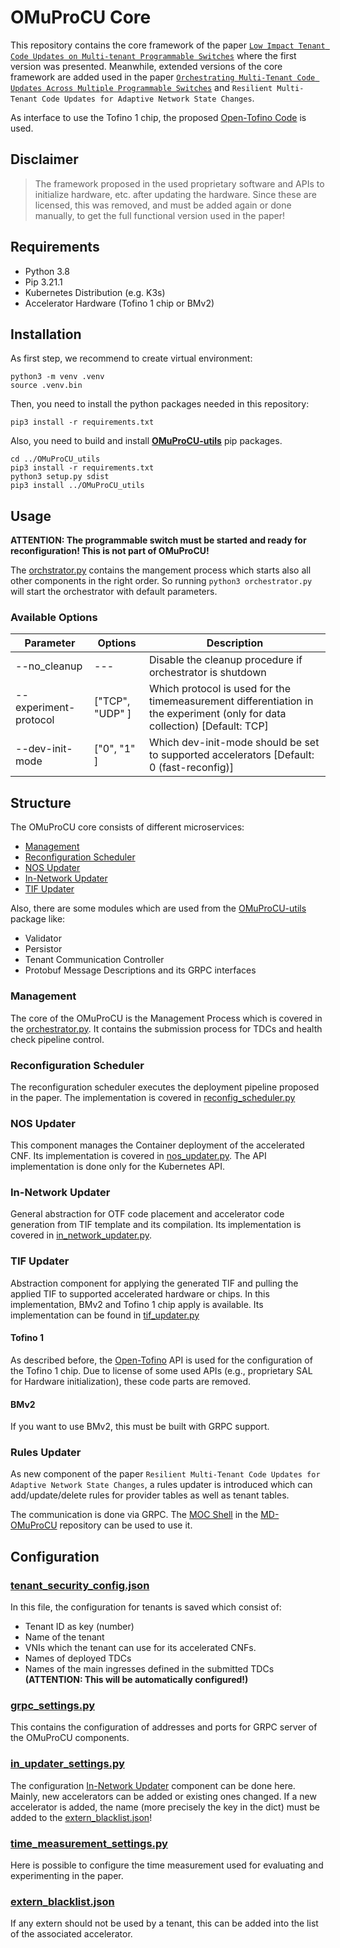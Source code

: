 # OMuProCU Core

This repository contains the core framework of the paper [`Low Impact Tenant Code Updates on Multi-tenant Programmable Switches`](https://ieeexplore.ieee.org/abstract/document/10327866) where the first version was presented.
Meanwhile, extended versions of the core framework are added used in the paper [`Orchestrating Multi-Tenant Code Updates Across Multiple Programmable Switches`](https://ieeexplore.ieee.org/document/10575368) and `Resilient Multi-Tenant Code Updates for Adaptive Network State Changes`.

As interface to use the Tofino 1 chip, the proposed [Open-Tofino Code](https://github.com/barefootnetworks/Open-Tofino) is used. 

## Disclaimer

> The framework proposed in the used proprietary software and APIs to initialize hardware, etc. after updating the hardware. Since these are licensed, this was removed, and must be added again or done manually, to get the full functional version used in the paper!


## Requirements

- Python 3.8
- Pip 3.21.1
- Kubernetes Distribution (e.g. K3s)
- Accelerator Hardware (Tofino 1 chip or BMv2)

## Installation

As first step, we recommend to create virtual environment:

```
python3 -m venv .venv
source .venv.bin
```

Then, you need to install the python packages needed in this repository:

```
pip3 install -r requirements.txt
```

Also, you need to build and install [**OMuProCU-utils**](https://github.com/tiritor/OMuProCU-utils) pip packages. 

```
cd ../OMuProCU_utils
pip3 install -r requirements.txt
python3 setup.py sdist
pip3 install ../OMuProCU_utils
```

## Usage

**ATTENTION: The programmable switch must be started and ready for reconfiguration! This is not part of OMuProCU!**

The [orchstrator.py](orchestrator.py) contains the mangement process which starts also all other components in the right order. 
So running ```python3 orchestrator.py``` will start the orchestrator with default parameters.

### Available Options

| Parameter         | Options      |  Description |
|-----------|------------|-------------|
| --no_cleanup | ---      |    Disable the cleanup procedure if orchestrator is shutdown  |
| --experiment-protocol      | ["TCP", "UDP" ]  | Which protocol is used for the timemeasurement differentiation in the experiment (only for data collection) [Default: TCP]  |
| --dev-init-mode      | ["0", "1" ]  | Which dev-init-mode should be set to supported accelerators [Default: 0 (fast-reconfig)]  |

## Structure

The OMuProCU core consists of different microservices:

- [Management](#management)
- [Reconfiguration Scheduler](#reconfiguration-scheduler)
- [NOS Updater](#nos-updater-structure-nos-updater)
- [In-Network Updater](#in-network-updater)
- [TIF Updater](#tif-updater)

Also, there are some modules which are used from the [OMuProCU-utils](https://github.com/tiritor/OMuProCU-utils) package like:

- Validator
- Persistor
- Tenant Communication Controller
- Protobuf Message Descriptions and its GRPC interfaces

### Management

The core of the OMuProCU is the Management Process which is covered in the [orchestrator.py](orchestrator.py). 
It contains the submission process for TDCs and health check pipeline control.

### Reconfiguration Scheduler

The reconfiguration scheduler executes the deployment pipeline proposed in the paper.
The implementation is covered in [reconfig_scheduler.py](reconfig_schedule,r.py)

### NOS Updater

This component manages the Container deployment of the accelerated CNF.
Its implementation is covered in [nos_updater.py](updater/nos_updater.py).
The API implementation is done only for the Kubernetes API.

### In-Network Updater

General abstraction for OTF code placement and accelerator code generation from TIF template and its compilation.
Its implementation is covered in [in_network_updater.py](updater/in_network_updater.py).

### TIF Updater

Abstraction component for applying the generated TIF and pulling the applied TIF to supported accelerated hardware or chips. 
In this implementation, BMv2 and Tofino 1 chip apply is available.
Its implementation can be found in [tif_updater.py](updater/tif_updater.py)

#### Tofino 1

As described before, the [Open-Tofino](https://github.com/barefootnetworks/Open-Tofino) API is used for the configuration of the Tofino 1 chip.
Due to license of some used APIs (e.g., proprietary SAL for Hardware initialization), these code parts are removed.

#### BMv2

If you want to use BMv2, this must be built with GRPC support.

### Rules Updater

As new component of the paper `Resilient Multi-Tenant Code Updates for Adaptive Network State Changes`, a rules updater is introduced which can add/update/delete rules for provider tables as well as tenant tables.

The communication is done via GRPC. The [MOC Shell](https://github.com/tiritor/MD-OMuProCU) in the [MD-OMuProCU](https://github.com/tiritor/MD-OMuProCU) repository can be used to use it. 


## Configuration 

### [tenant_security_config.json](conf/tenant_security_config.json)

In this file, the configuration for tenants is saved which consist of:

- Tenant ID as key (number)
- Name of the tenant
- VNIs which the tenant can use for its accelerated CNFs. 
- Names of deployed TDCs 
- Names of the main ingresses defined in the submitted TDCs **(ATTENTION: This will be automatically configured!)**

### [grpc_settings.py](conf/grpc_settings.py)

This contains the configuration of addresses and ports for GRPC server of the OMuProCU components.

### [in_updater_settings.py](conf/in_updater_settings.py)

The configuration [In-Network Updater](#in-network-updater) component can be done here. 
Mainly, new accelerators can be added or existing ones changed.
If a new accelerator is added, the name (more precisely the key in the dict) must be added to the [extern_blacklist.json](#extern_blacklistjson)!

### [time_measurement_settings.py](conf/time_measurement_settings.py)

Here is possible to configure the time measurement used for evaluating and experimenting in the paper.

### [extern_blacklist.json](conf/extern_blacklist.json)

If any extern should not be used by a tenant, this can be added into the list of the associated accelerator. 